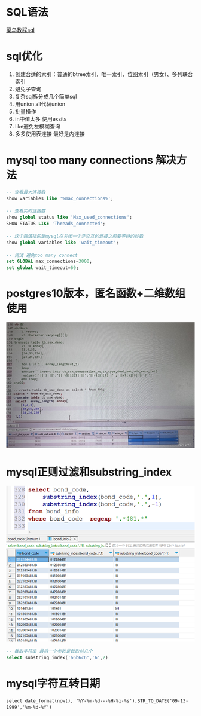 # SQL语法
[菜鸟教程sql](https://www.runoob.com/sql/sql-tutorial.html)

# sql优化
1. 创建合适的索引：普通的btree索引，唯一索引、位图索引（男女）、多列联合索引
2. 避免子查询
3. 复杂sql拆分成几个简单sql
4. 用union all代替union
5. 批量操作
6. in中值太多 使用exsits
7. like避免左模糊查询
8. 多多使用表连接 最好是内连接

# mysql too many connections 解决方法
```sql
-- 查看最大连接数
show variables like '%max_connections%';

-- 查看实时连接数
show global status like 'Max_used_connections';
SHOW STATUS LIKE 'Threads_connected';

-- 这个数值指的是mysql在关闭一个非交互的连接之前要等待的秒数
show global variables like 'wait_timeout'; 

-- 调试 避免too many connect
set GLOBAL max_connections=3000; 
set global wait_timeout=60; 
```

# postgres10版本，匿名函数+二维数组使用
![1681181489023](image/oracle-learn/1681181489023.png)    


# mysql正则过滤和substring_index
![1686018310270](image/oracle-learn/1686018310270.png)
```sql
-- 截取字符串 最后一个参数是截取前几个
select substring_index('a6b6c6','6',2)
```

# mysql字符互转日期
`select date_format(now(), '%Y-%m-%d---%H-%i-%s'),STR_TO_DATE('09-13-1999','%m-%d-%Y')`

